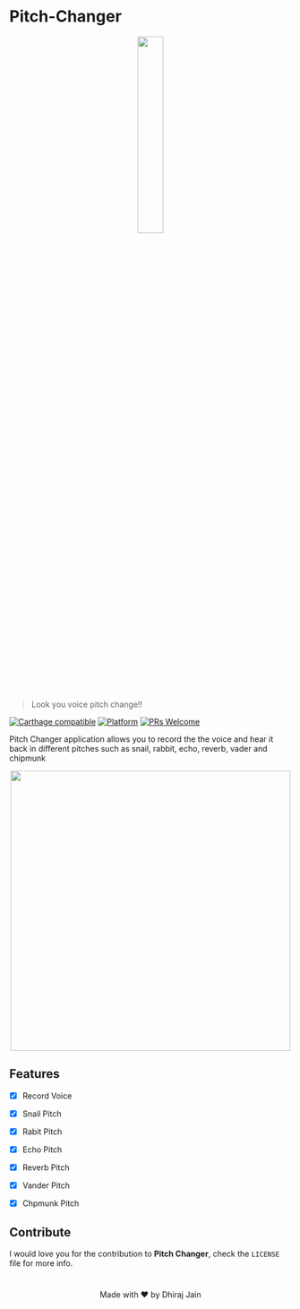 # Pitch-Changer
<p align="center"><img width=30% src="https://user-images.githubusercontent.com/54300222/84586682-38c57b80-addf-11ea-9739-ba088322110b.png"></p>

> Look you voice pitch change!!

[![Carthage compatible](https://img.shields.io/badge/Carthage-compatible-4BC51D.svg?style=flat)](https://github.com/Carthage/Carthage)
[![Platform](https://img.shields.io/cocoapods/p/LFAlertController.svg?style=flat)](http://cocoapods.org/pods/LFAlertController)
[![PRs Welcome](https://img.shields.io/badge/PRs-welcome-brightgreen.svg?style=flat-square)](http://makeapullrequest.com)

Pitch Changer application allows you to record the the voice and hear it back in different pitches such as snail, rabbit, echo, reverb, vader and chipmunk

<p align="center"><img src="https://user-images.githubusercontent.com/54300222/84601261-74def780-ae44-11ea-9211-d849396fb6c1.gif" height="500"/></p>

## Features

- [x] Record Voice
- [x] Snail Pitch 
- [x] Rabit Pitch
- [x] Echo Pitch
- [x] Reverb Pitch
- [x] Vander Pitch
- [x] Chpmunk Pitch


## Contribute

I would love you for the contribution to **Pitch Changer**, check the ``LICENSE`` file for more info.

# 

<p align="center" >Made with ❤️ by Dhiraj Jain</p>